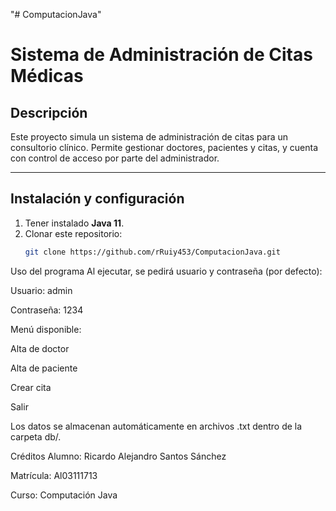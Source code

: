 "# ComputacionJava" 
# Sistema de Administración de Citas Médicas

##  Descripción
Este proyecto simula un sistema de administración de citas para un consultorio clínico. Permite gestionar doctores, pacientes y citas, y cuenta con control de acceso por parte del administrador.

---

##  Instalación y configuración

1. Tener instalado **Java 11**.
2. Clonar este repositorio:
   ```bash
   git clone https://github.com/rRuiy453/ComputacionJava.git
Uso del programa
Al ejecutar, se pedirá usuario y contraseña (por defecto):

Usuario: admin

Contraseña: 1234

Menú disponible:

Alta de doctor

Alta de paciente

Crear cita

Salir

Los datos se almacenan automáticamente en archivos .txt dentro de la carpeta db/.

 Créditos
Alumno: Ricardo Alejandro Santos Sánchez

Matrícula: Al03111713

Curso: Computación Java
